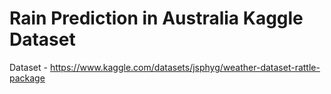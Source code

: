 # Rain Prediction in Australia Kaggle Dataset

Dataset - https://www.kaggle.com/datasets/jsphyg/weather-dataset-rattle-package